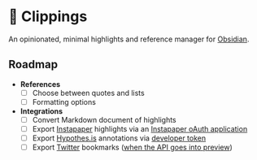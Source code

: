 # 🔖 Clippings

An opinionated, minimal highlights and reference manager for [Obsidian](https://obsidian.md/).

## Roadmap

- **References**
  - [ ] Choose between quotes and lists
  - [ ] Formatting options
- **Integrations**
  - [ ] Convert Markdown document of highlights
  - [ ] Export [Instapaper](https://www.instapaper.com) highlights via an [Instapaper oAuth application](https://www.instapaper.com/main/request_oauth_consumer_token)
  - [ ] Export [Hypothes.is](https://web.hypothes.is) annotations via [developer token](https://hypothes.is/account/developer)
  - [ ] Export [Twitter](https://twitter.com) bookmarks ([when the API goes into preview](https://twittercommunity.com/t/twitter-bookmarks-not-accessible-via-the-api/142160))

